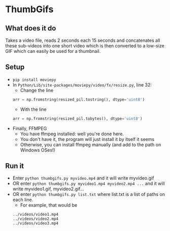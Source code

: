 # ThumbGifs

## What does it do
Takes a video file, reads 2 seconds each 15 seconds and concatenates all these
sub-videos into one short video which is then converted to a low-size GIF which
can easily be used for a thumbnail.

## Setup
- `pip install moviepy`
- In `Python/Lib/site-packages/moviepy/video/fx/resize.py`, line 32:
    - Change the line
    ```python
    arr = np.fromstring(resized_pil.tostring(), dtype='uint8')
    ```
    - With the line
    ```python
    arr = np.fromstring(resized_pil.tobytes(), dtype='uint8')
    ```
- Finally, FFMPEG
    - You have ffmpeg installed: well you're done here.
    - You don't have it, the program will just install it by itself it seems
    - Otherwise, you can install ffmpeg manually (and add to the path on Windows OSes!)

## Run it
- Enter `python thumbgifs.py myvideo.mp4` and it will write myvideo.gif
- OR enter `python thumbgifs.py myvideo1.mp4 myvideo2.mp4 ...` and it will write myvideo1.gif, myvideo2.gif...
- OR enter `python thumbgifs.py list.txt` where list.txt is a list of paths on each line.
    - For example, that would be
    ```
    ../videos/video1.mp4
    ../videos/video2.mp4
    ../videos/video3.mp4
    ```